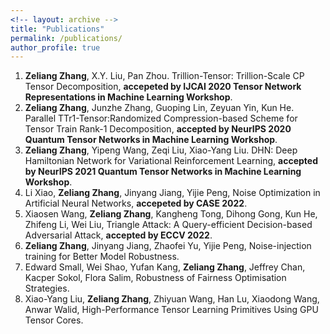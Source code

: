 ```yaml
---
<!-- layout: archive -->
title: "Publications"
permalink: /publications/
author_profile: true
---
```


1. __Zeliang Zhang__, X.Y. Liu, Pan Zhou. Trillion-Tensor: Trillion-Scale CP Tensor Decomposition, __accepeted by IJCAI 2020 Tensor Network Representations in Machine Learning Workshop__.  
2. __Zeliang Zhang__, Junzhe Zhang, Guoping Lin, Zeyuan Yin, Kun He. Parallel TTr1-Tensor:Randomized Compression-based Scheme for
Tensor Train Rank-1 Decomposition, __accepted by NeurIPS 2020 Quantum Tensor Networks in Machine Learning Workshop__.  
3. __Zeliang Zhang__, Yipeng Wang, Zeqi Liu, Xiao-Yang Liu. DHN: Deep Hamiltonian Network for Variational Reinforcement Learning, __accepted by NeurIPS 2021 Quantum Tensor Networks in Machine Learning Workshop__.  
4. Li Xiao, __Zeliang Zhang__, Jinyang Jiang, Yijie Peng, Noise Optimization in Artificial Neural Networks, __accepeted by CASE 2022__.  
5. Xiaosen Wang, __Zeliang Zhang__, Kangheng Tong, Dihong Gong, Kun He, Zhifeng Li, Wei Liu, Triangle Attack: A Query-efficient Decision-based Adversarial Attack, __accepted by ECCV 2022__.  
7. __Zeliang Zhang__, Jinyang Jiang, Zhaofei Yu, Yijie Peng, Noise-injection training for Better Model Robustness.
8. Edward Small, Wei Shao, Yufan Kang, __Zeliang Zhang__, Jeffrey Chan, Kacper Sokol, Flora Salim, Robustness of Fairness Optimisation Strategies.  
9. Xiao-Yang Liu, __Zeliang Zhang__, Zhiyuan Wang, Han Lu, Xiaodong Wang, Anwar Walid, High-Performance Tensor Learning Primitives Using GPU Tensor Cores.  


